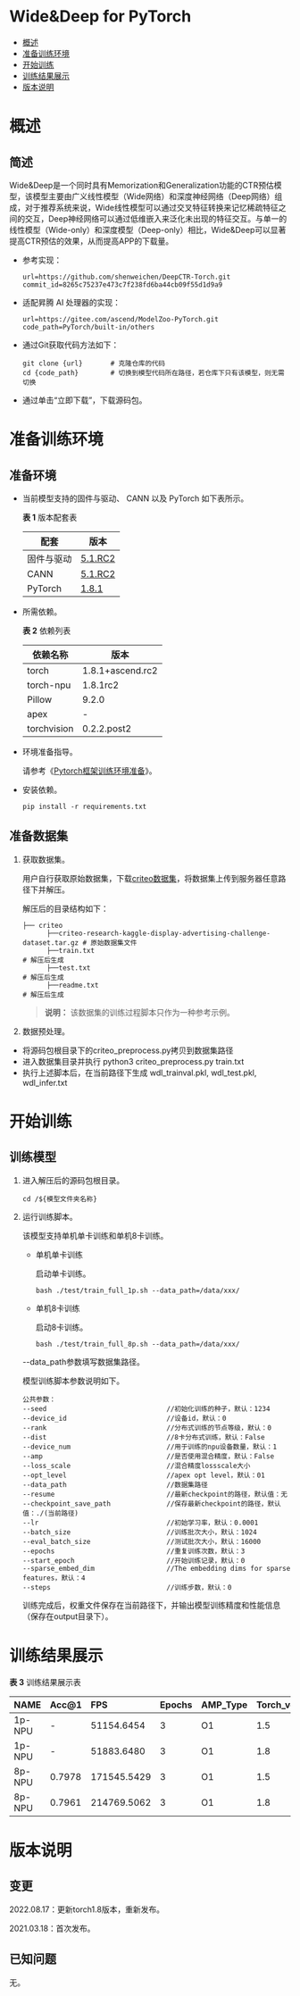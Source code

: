 # Wide&Deep for PyTorch

-   [概述](概述.md)
-   [准备训练环境](准备训练环境.md)
-   [开始训练](开始训练.md)
-   [训练结果展示](训练结果展示.md)
-   [版本说明](版本说明.md)


# 概述

## 简述

Wide&Deep是一个同时具有Memorization和Generalization功能的CTR预估模型，该模型主要由广义线性模型（Wide网络）和深度神经网络（Deep网络）组成，对于推荐系统来说，Wide线性模型可以通过交叉特征转换来记忆稀疏特征之间的交互，Deep神经网络可以通过低维嵌入来泛化未出现的特征交互。与单一的线性模型（Wide-only）和深度模型（Deep-only）相比，Wide&Deep可以显著提高CTR预估的效果，从而提高APP的下载量。

- 参考实现：

  ```
  url=https://github.com/shenweichen/DeepCTR-Torch.git
  commit_id=8265c75237e473c7f238fd6ba44cb09f55d1d9a9
  ```

- 适配昇腾 AI 处理器的实现：

  ```
  url=https://gitee.com/ascend/ModelZoo-PyTorch.git
  code_path=PyTorch/built-in/others
  ``` 
  
- 通过Git获取代码方法如下：

  ```
  git clone {url}       # 克隆仓库的代码
  cd {code_path}        # 切换到模型代码所在路径，若仓库下只有该模型，则无需切换
  ```
  
- 通过单击“立即下载”，下载源码包。


# 准备训练环境

## 准备环境

- 当前模型支持的固件与驱动、 CANN 以及 PyTorch 如下表所示。

  **表 1**  版本配套表

  | 配套       | 版本                                                         |
  | ---------- | ------------------------------------------------------------ |
  | 固件与驱动 | [5.1.RC2](https://www.hiascend.com/hardware/firmware-drivers?tag=commercial) |
  | CANN       | [5.1.RC2](https://www.hiascend.com/software/cann/commercial?version=5.1.RC2) |
  | PyTorch    | [1.8.1](https://gitee.com/ascend/pytorch/tree/master/) |

- 所需依赖。

  **表 2**  依赖列表
  
  | 依赖名称    | 版本             |
  | ----------- | ---------------- |
  | torch       | 1.8.1+ascend.rc2 |
  | torch-npu   | 1.8.1rc2         |
  | Pillow      | 9.2.0            |
  | apex        | -                |
  | torchvision | 0.2.2.post2           |

- 环境准备指导。

  请参考《[Pytorch框架训练环境准备](https://www.hiascend.com/document/detail/zh/ModelZoo/pytorchframework/ptes)》。
  
- 安装依赖。

  ```
  pip install -r requirements.txt
  ```

## 准备数据集

1. 获取数据集。

   用户自行获取原始数据集，下载[criteo数据集](https://labs.criteo.com/2014/02/kaggle-display-advertising-challenge-dataset/)，将数据集上传到服务器任意路径下并解压。

   解压后的目录结构如下：

   ```
   ├── criteo
         ├──criteo-research-kaggle-display-advertising-challenge-dataset.tar.gz # 原始数据集文件                 
         ├──train.txt                                                           # 解压后生成
         ├──test.txt                                                            # 解压后生成
         ├──readme.txt                                                          # 解压后生成       
   ```

   > **说明：** 
   >该数据集的训练过程脚本只作为一种参考示例。

2. 数据预处理。
- 将源码包根目录下的criteo_preprocess.py拷贝到数据集路径
- 进入数据集目录并执行 python3 criteo_preprocess.py train.txt
- 执行上述脚本后，在当前路径下生成 wdl_trainval.pkl, wdl_test.pkl, wdl_infer.txt

# 开始训练

## 训练模型

1. 进入解压后的源码包根目录。

   ```
   cd /${模型文件夹名称}
   ```

2. 运行训练脚本。

   该模型支持单机单卡训练和单机8卡训练。

   - 单机单卡训练

     启动单卡训练。

     ```
     bash ./test/train_full_1p.sh --data_path=/data/xxx/    
     ```

   - 单机8卡训练

     启动8卡训练。

     ```
     bash ./test/train_full_8p.sh --data_path=/data/xxx/   
     ```

   --data\_path参数填写数据集路径。

   模型训练脚本参数说明如下。

   ```
   公共参数：
   --seed                              //初始化训练的种子，默认：1234
   --device_id                         //设备id，默认：0  
   --rank                              //分布式训练的节点等级，默认：0
   --dist                              //8卡分布式训练，默认：False
   --device_num                        //用于训练的npu设备数量，默认：1
   --amp                               //是否使用混合精度，默认：False
   --loss_scale                        //混合精度lossscale大小
   --opt_level                         //apex opt level，默认：01
   --data_path                         //数据集路径
   --resume                            //最新checkpoint的路径，默认值：无
   --checkpoint_save_path              //保存最新checkpoint的路径，默认值：./(当前路径)
   --lr                                //初始学习率，默认：0.0001
   --batch_size                        //训练批次大小，默认：1024
   --eval_batch_size                   //测试批次大小，默认：16000
   --epochs                            //重复训练次数，默认：3
   --start_epoch                       //开始训练记录，默认：0
   --sparse_embed_dim                  //The embedding dims for sparse features，默认：4
   --steps                             //训练步数，默认：0

   ```
   
   训练完成后，权重文件保存在当前路径下，并输出模型训练精度和性能信息（保存在output目录下）。

# 训练结果展示

**表 3**  训练结果展示表


| NAME    | Acc@1  | FPS     | Epochs | AMP_Type | Torch_version |
| ------- | ------ | :------ | ------ | :------- | :------------ |
| 1p-NPU  | -      | 51154.6454 | 3     | O1       | 1.5           |
| 1p-NPU  | -      | 51883.6480 | 3     | O1       | 1.8           |
| 8p-NPU  | 0.7978 | 171545.5429 | 3     | O1       | 1.5           |
| 8p-NPU  | 0.7961 | 214769.5062 | 3     | O1       | 1.8           |


# 版本说明

## 变更

2022.08.17：更新torch1.8版本，重新发布。

2021.03.18：首次发布。

## 已知问题

无。
